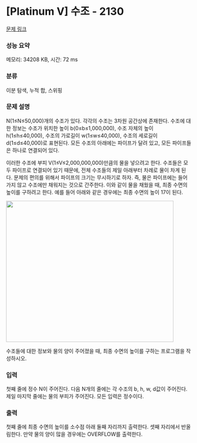 # [Platinum V] 수조 - 2130 

[문제 링크](https://www.acmicpc.net/problem/2130) 

### 성능 요약

메모리: 34208 KB, 시간: 72 ms

### 분류

이분 탐색, 누적 합, 스위핑

### 문제 설명

<p>N(1≤N≤50,000)개의 수조가 있다. 각각의 수조는 3차원 공간상에 존재한다. 수조에 대한 정보는 수조가 위치한 높이 b(0≤b≤1,000,000), 수조 자체의 높이 h(1≤h≤40,000), 수조의 가로길이 w(1≤w≤40,000), 수조의 세로길이 d(1≤d≤40,000)로 표현된다. 모든 수조의 아래에는 파이프가 달려 있고, 모든 파이프들은 하나로 연결되어 있다.</p>

<p>이러한 수조에 부피 V(1≤V≤2,000,000,000)만큼의 물을 넣으려고 한다. 수조들은 모두 파이프로 연결되어 있기 때문에, 전체 수조들의 제일 아래부터 차례로 물이 차게 된다. 문제의 편의를 위해서 파이프의 크기는 무시하기로 하자. 즉, 물은 파이프에는 들어가지 않고 수조에만 채워지는 것으로 간주한다. 이와 같이 물을 채웠을 때, 최종 수면의 높이를 구하려고 한다. 예를 들어 아래와 같은 경우에는 최종 수면의 높이 17이 된다.</p>

<p><img alt="" src="https://www.acmicpc.net/JudgeOnline/upload/201008/water.PNG" style="height:384px; width:455px"></p>

<p>수조들에 대한 정보와 물의 양이 주어졌을 때, 최종 수면의 높이를 구하는 프로그램을 작성하시오.</p>

### 입력 

 <p>첫째 줄에 정수 N이 주어진다. 다음 N개의 줄에는 각 수조의 b, h, w, d값이 주어진다. 제일 마지막 줄에는 물의 부피가 주어진다. 모든 입력은 정수이다.</p>

### 출력 

 <p>첫째 줄에 최종 수면의 높이를 소수점 아래 둘째 자리까지 출력한다. 셋째 자리에서 반올림한다. 만약 물의 양이 많을 경우에는 OVERFLOW를 출력한다.</p>

